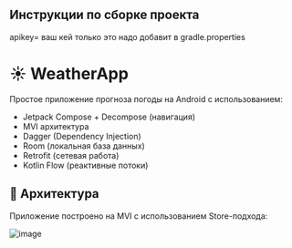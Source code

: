 ## Инструкции по сборке проекта


apikey= ваш кей только это надо добавит в gradle.properties  

# ☀️ WeatherApp

Простое приложение прогноза погоды на Android с использованием:

- Jetpack Compose + Decompose (навигация)
- MVI архитектура 
- Dagger (Dependency Injection)
- Room (локальная база данных)
- Retrofit (сетевая работа)    
- Kotlin Flow (реактивные потоки) 

## 📐 Архитектура 
Приложение построено на MVI с использованием Store-подхода:

![image](https://github.com/user-attachments/assets/2d75d99d-2944-408e-97e5-b537c47a0a2e)
